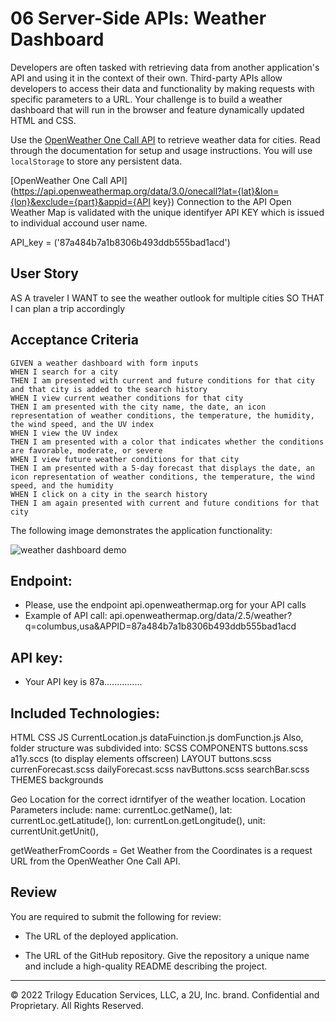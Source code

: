 # 06 Server-Side APIs: Weather Dashboard

Developers are often tasked with retrieving data from another application's API and using it in the context of their own. Third-party APIs allow developers to access their data and functionality by making requests with specific parameters to a URL. Your challenge is to build a weather dashboard that will run in the browser and feature dynamically updated HTML and CSS.

Use the [OpenWeather One Call API](https://openweathermap.org/api/one-call-api) to retrieve weather data for cities. Read through the documentation for setup and usage instructions. You will use `localStorage` to store any persistent data.

[OpenWeather One Call API] (https://api.openweathermap.org/data/3.0/onecall?lat={lat}&lon={lon}&exclude={part}&appid={API key})
Connection to the API Open Weather Map is validated with the unique identifyer API KEY which is issued to individual accound user name.

API_key = ('87a484b7a1b8306b493ddb555bad1acd')

## User Story

AS A traveler
I WANT to see the weather outlook for multiple cities
SO THAT I can plan a trip accordingly


## Acceptance Criteria

```
GIVEN a weather dashboard with form inputs
WHEN I search for a city
THEN I am presented with current and future conditions for that city and that city is added to the search history
WHEN I view current weather conditions for that city
THEN I am presented with the city name, the date, an icon representation of weather conditions, the temperature, the humidity, the wind speed, and the UV index
WHEN I view the UV index
THEN I am presented with a color that indicates whether the conditions are favorable, moderate, or severe
WHEN I view future weather conditions for that city
THEN I am presented with a 5-day forecast that displays the date, an icon representation of weather conditions, the temperature, the wind speed, and the humidity
WHEN I click on a city in the search history
THEN I am again presented with current and future conditions for that city
```

The following image demonstrates the application functionality:

![weather dashboard demo](./Assets/06-server-side-apis-homework-demo.png)


## Endpoint:
- Please, use the endpoint api.openweathermap.org for your API calls
- Example of API call:
api.openweathermap.org/data/2.5/weather?q=columbus,usa&APPID=87a484b7a1b8306b493ddb555bad1acd
## API key:
- Your API key is 87a...............

## Included Technologies:

HTML
CSS
JS
    CurrentLocation.js
    dataFuinction.js
    domFunction.js
Also, folder structure was subdivided into:
SCSS
COMPONENTS
    buttons.scss
    a11y.sccs (to display elements offscreen)
LAYOUT
    buttons.scss
    currenForecast.scss
    dailyForecast.scss
    navButtons.scss
    searchBar.scss
THEMES
    backgrounds

Geo Location for the correct idrntifyer of the weather location.
Location Parameters include:
            name: currentLoc.getName(),
            lat: currentLoc.getLatitude(),
            lon: currentLon.getLongitude(),
            unit: currentUnit.getUnit(),


getWeatherFromCoords = Get Weather from the Coordinates is a request URL from the OpenWeather One Call API.

## Review

You are required to submit the following for review:

* The URL of the deployed application.

* The URL of the GitHub repository. Give the repository a unique name and include a high-quality README describing the project.

- - -
© 2022 Trilogy Education Services, LLC, a 2U, Inc. brand. Confidential and Proprietary. All Rights Reserved.
